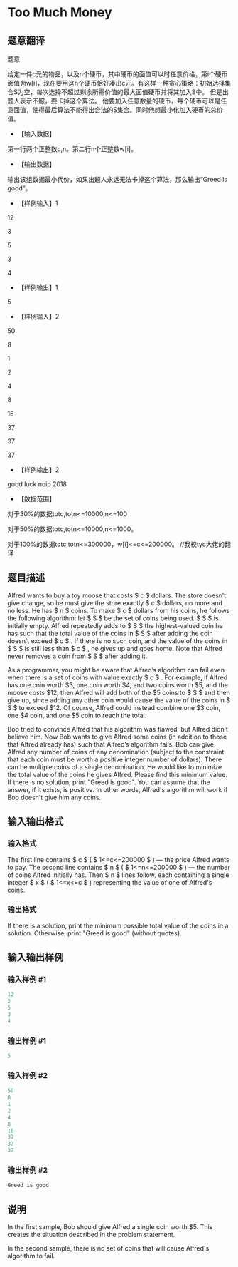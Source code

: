 # Too Much Money

## 题意翻译

 题意

给定一件c元的物品，以及n个硬币，其中硬币的面值可以时任意价格，第i个硬币面值为w[i]，现在要用这n个硬币恰好凑出c元。有这样一种贪心策略：初始选择集合S为空，每次选择不超过剩余所需价值的最大面值硬币并将其加入S中。 但是出题人表示不服，要卡掉这个算法。 他要加入任意数量的硬币，每个硬币可以是任意面值，使得最后算法不能得出合法的S集合。同时他想最小化加入硬币的总价值。

* 【输入数据】

第一行两个正整数c,n。第二行n个正整数w[i]。

* 【输出数据】

输出该组数据最小代价，如果出题人永远无法卡掉这个算法，那么输出“Greed is good”。

* 【样例输入】1

12

3

5

3

4

* 【样例输出】1

5

* 【样例输入】2

50

8

1

2

4

8

16

37

37

37

* 【样例输出】2

good luck noip 2018

* 【数据范围】

对于30%的数据totc,totn<=10000,n<=100

对于50%的数据totc,totn<=10000,n<=1000。

对于100%的数据totc,totn<=300000，w[i]<=c<=200000。 //我校tyc大佬的翻译 

## 题目描述

Alfred wants to buy a toy moose that costs $ c $ dollars. The store doesn’t give change, so he must give the store exactly $ c $ dollars, no more and no less. He has $ n $ coins. To make $ c $ dollars from his coins, he follows the following algorithm: let $ S $ be the set of coins being used. $ S $ is initially empty. Alfred repeatedly adds to $ S $ the highest-valued coin he has such that the total value of the coins in $ S $ after adding the coin doesn’t exceed $ c $ . If there is no such coin, and the value of the coins in $ S $ is still less than $ c $ , he gives up and goes home. Note that Alfred never removes a coin from $ S $ after adding it.

As a programmer, you might be aware that Alfred’s algorithm can fail even when there is a set of coins with value exactly $ c $ . For example, if Alfred has one coin worth $3, one coin worth $4, and two coins worth $5, and the moose costs $12, then Alfred will add both of the $5 coins to $ S $ and then give up, since adding any other coin would cause the value of the coins in $ S $ to exceed $12. Of course, Alfred could instead combine one $3 coin, one $4 coin, and one $5 coin to reach the total.

Bob tried to convince Alfred that his algorithm was flawed, but Alfred didn’t believe him. Now Bob wants to give Alfred some coins (in addition to those that Alfred already has) such that Alfred’s algorithm fails. Bob can give Alfred any number of coins of any denomination (subject to the constraint that each coin must be worth a positive integer number of dollars). There can be multiple coins of a single denomination. He would like to minimize the total value of the coins he gives Alfred. Please find this minimum value. If there is no solution, print "Greed is good". You can assume that the answer, if it exists, is positive. In other words, Alfred's algorithm will work if Bob doesn't give him any coins.

## 输入输出格式

### 输入格式

The first line contains $ c $ ( $ 1<=c<=200000 $ ) — the price Alfred wants to pay. The second line contains $ n $ ( $ 1<=n<=200000 $ ) — the number of coins Alfred initially has. Then $ n $ lines follow, each containing a single integer $ x $ ( $ 1<=x<=c $ ) representing the value of one of Alfred's coins.

### 输出格式

If there is a solution, print the minimum possible total value of the coins in a solution. Otherwise, print "Greed is good" (without quotes).

## 输入输出样例

### 输入样例 #1

```cpp
12
3
5
3
4

```
### 输出样例 #1

```cpp
5

```
### 输入样例 #2

```cpp
50
8
1
2
4
8
16
37
37
37

```
### 输出样例 #2

```cpp
Greed is good

```
## 说明

In the first sample, Bob should give Alfred a single coin worth $5. This creates the situation described in the problem statement.

In the second sample, there is no set of coins that will cause Alfred's algorithm to fail.

